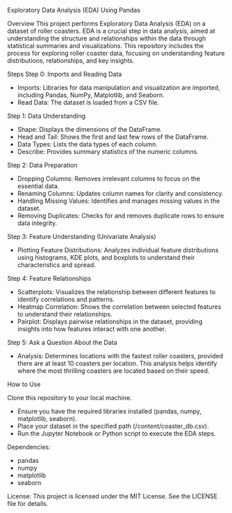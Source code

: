 Exploratory Data Analysis (EDA) Using Pandas

Overview
This project performs Exploratory Data Analysis (EDA) on a dataset of roller coasters. EDA is a crucial step in data analysis, aimed at understanding the structure and relationships within the data through statistical summaries and visualizations. This repository includes the process for exploring roller coaster data, focusing on understanding feature distributions, relationships, and key insights.

Steps
Step 0: Imports and Reading Data

* Imports: Libraries for data manipulation and visualization are imported, including Pandas, NumPy, Matplotlib, and Seaborn.
* Read Data: The dataset is loaded from a CSV file.

Step 1: Data Understanding

* Shape: Displays the dimensions of the DataFrame.
* Head and Tail: Shows the first and last few rows of the DataFrame.
* Data Types: Lists the data types of each column.
* Describe: Provides summary statistics of the numeric columns.


Step 2: Data Preparation

* Dropping Columns: Removes irrelevant columns to focus on the essential data.
* Renaming Columns: Updates column names for clarity and consistency.
* Handling Missing Values: Identifies and manages missing values in the dataset.
* Removing Duplicates: Checks for and removes duplicate rows to ensure data integrity.

Step 3: Feature Understanding (Univariate Analysis)

* Plotting Feature Distributions: Analyzes individual feature distributions using histograms, KDE plots, and boxplots to understand their characteristics and spread.

Step 4: Feature Relationships

* Scatterplots: Visualizes the relationship between different features to identify correlations and patterns.
* Heatmap Correlation: Shows the correlation between selected features to understand their relationships.
* Pairplot: Displays pairwise relationships in the dataset, providing insights into how features interact with one another.

Step 5: Ask a Question About the Data

* Analysis: Determines locations with the fastest roller coasters, provided there are at least 10 coasters per location. This analysis helps identify where the most thrilling coasters are located based on their speed.

How to Use

Clone this repository to your local machine.

* Ensure you have the required libraries installed (pandas, numpy, matplotlib, seaborn).
* Place your dataset in the specified path (/content/coaster_db.csv).
* Run the Jupyter Notebook or Python script to execute the EDA steps.

Dependencies:

* pandas
* numpy
* matplotlib
* seaborn

License:
This project is licensed under the MIT License. See the LICENSE file for details.

